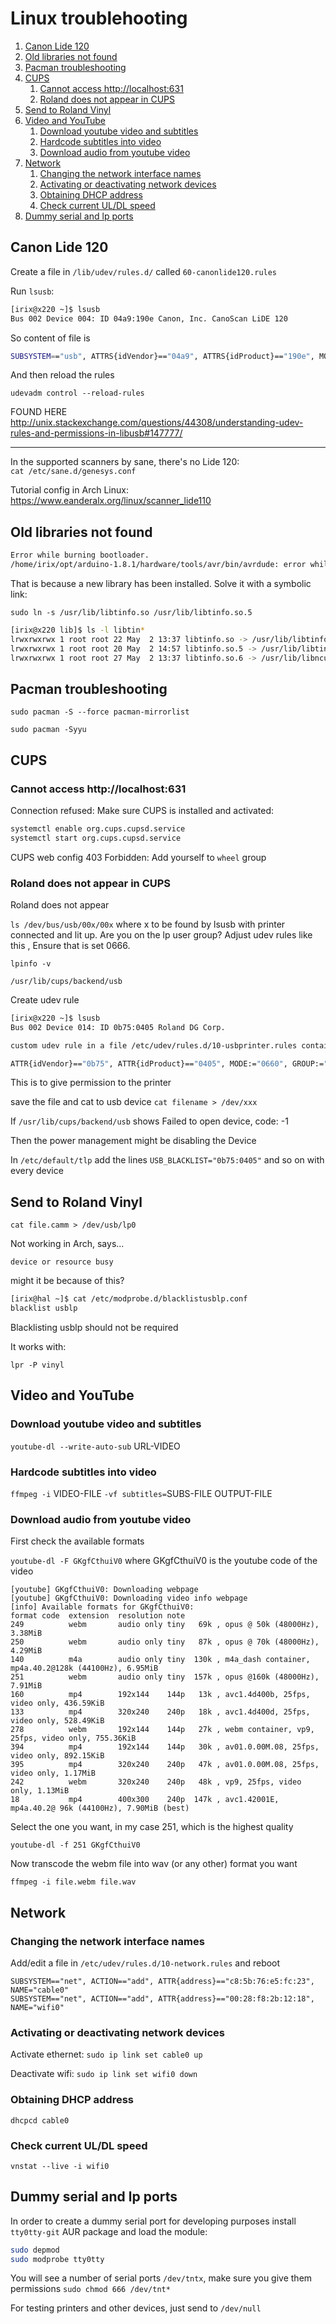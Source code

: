 # Linux troublehooting

1. [Canon Lide 120](#canon-lide-120)
2. [Old libraries not found](#old-libraries-not-found)
3. [Pacman troubleshooting](#pacman-troubleshooting)
4. [CUPS](#cups)
   1. [Cannot access http://localhost:631](#cannot-access-httplocalhost631)
   2. [Roland does not appear in CUPS](#roland-does-not-appear-in-cups)
5. [Send to Roland Vinyl](#send-to-roland-vinyl)
6. [Video and YouTube](#video-and-youtube)
   1. [Download youtube video and subtitles](#download-youtube-video-and-subtitles)
   2. [Hardcode subtitles into video](#hardcode-subtitles-into-video)
   3. [Download audio from youtube video](#download-audio-from-youtube-video)
7. [Network](#network)
   1. [Changing the network interface names](#changing-the-network-interface-names)
   2. [Activating or deactivating network devices](#activating-or-deactivating-network-devices)
   3. [Obtaining DHCP address](#obtaining-dhcp-address)
   4. [Check current UL/DL speed](#check-current-uldl-speed)
8. [Dummy serial and lp ports](#dummy-serial-and-lp-ports)

## Canon Lide 120

Create a file in `/lib/udev/rules.d/` called `60-canonlide120.rules`

Run `lsusb`:

```bash
[irix@x220 ~]$ lsusb
Bus 002 Device 004: ID 04a9:190e Canon, Inc. CanoScan LiDE 120
```

So content of file is

```bash
SUBSYSTEM=="usb", ATTRS{idVendor}=="04a9", ATTRS{idProduct}=="190e", MODE="0666"
```

And then reload the rules

`udevadm control --reload-rules`

FOUND HERE
http://unix.stackexchange.com/questions/44308/understanding-udev-rules-and-permissions-in-libusb#147777/

---
In the supported scanners by sane, there's no Lide 120:  
`cat /etc/sane.d/genesys.conf`

Tutorial config in Arch Linux:  
https://www.eanderalx.org/linux/scanner_lide110

## Old libraries not found

```bash
Error while burning bootloader.
/home/irix/opt/arduino-1.8.1/hardware/tools/avr/bin/avrdude: error while loading shared libraries: libtinfo.so.5: cannot open shared object file: No such file or directory
```

That is because a new library has been installed. Solve it with a symbolic link:

`sudo ln -s /usr/lib/libtinfo.so /usr/lib/libtinfo.so.5`

```bash
[irix@x220 lib]$ ls -l libtin*
lrwxrwxrwx 1 root root 22 May  2 13:37 libtinfo.so -> /usr/lib/libtinfo.so.6
lrwxrwxrwx 1 root root 20 May  2 14:57 libtinfo.so.5 -> /usr/lib/libtinfo.so
lrwxrwxrwx 1 root root 27 May  2 13:37 libtinfo.so.6 -> /usr/lib/libncursesw.so.6.0
```

## Pacman troubleshooting

`sudo pacman -S --force pacman-mirrorlist`

`sudo pacman -Syyu`


## CUPS

### Cannot access http://localhost:631

Connection refused: Make sure CUPS is installed and activated:

```bash
systemctl enable org.cups.cupsd.service
systemctl start org.cups.cupsd.service
```

CUPS web config 403 Forbidden: Add yourself to `wheel` group

### Roland does not appear in CUPS

Roland does not appear

`ls /dev/bus/usb/00x/00x`  where x to be found by lsusb with printer connected and lit up.
Are you on the lp user group?
Adjust udev rules like this , Ensure that is set 0666.

`lpinfo -v`

`/usr/lib/cups/backend/usb`

Create udev rule

```bash
[irix@x220 ~]$ lsusb
Bus 002 Device 014: ID 0b75:0405 Roland DG Corp.

custom udev rule in a file /etc/udev/rules.d/10-usbprinter.rules containing

ATTR{idVendor}=="0b75", ATTR{idProduct}=="0405", MODE:="0660", GROUP:="lp"
```

This is to give permission to the printer

save the file and cat to usb device
`cat filename > /dev/xxx`

If `/usr/lib/cups/backend/usb` shows
Failed to open device, code: -1

Then the power management might be disabling the Device

In `/etc/default/tlp` add the lines
`USB_BLACKLIST="0b75:0405"` and so on with every device

## Send to Roland Vinyl

`cat file.camm > /dev/usb/lp0`

Not working in Arch, says...

`device or resource busy`

might it be because of this?

```bash
[irix@hal ~]$ cat /etc/modprobe.d/blacklistusblp.conf 
blacklist usblp
```
Blacklisting usblp should not be required

It works with:

`lpr -P vinyl`

## Video and YouTube

### Download youtube video and subtitles

`youtube-dl --write-auto-sub` URL-VIDEO

### Hardcode subtitles into video

`ffmpeg -i` VIDEO-FILE `-vf subtitles=`SUBS-FILE OUTPUT-FILE

### Download audio from youtube video

First check the available formats

`youtube-dl -F GKgfCthuiV0` where GKgfCthuiV0 is the youtube code of the video

```
[youtube] GKgfCthuiV0: Downloading webpage
[youtube] GKgfCthuiV0: Downloading video info webpage
[info] Available formats for GKgfCthuiV0:
format code  extension  resolution note
249          webm       audio only tiny   69k , opus @ 50k (48000Hz), 3.38MiB
250          webm       audio only tiny   87k , opus @ 70k (48000Hz), 4.29MiB
140          m4a        audio only tiny  130k , m4a_dash container, mp4a.40.2@128k (44100Hz), 6.95MiB
251          webm       audio only tiny  157k , opus @160k (48000Hz), 7.91MiB
160          mp4        192x144    144p   13k , avc1.4d400b, 25fps, video only, 436.59KiB
133          mp4        320x240    240p   18k , avc1.4d400d, 25fps, video only, 528.49KiB
278          webm       192x144    144p   27k , webm container, vp9, 25fps, video only, 755.36KiB
394          mp4        192x144    144p   30k , av01.0.00M.08, 25fps, video only, 892.15KiB
395          mp4        320x240    240p   47k , av01.0.00M.08, 25fps, video only, 1.17MiB
242          webm       320x240    240p   48k , vp9, 25fps, video only, 1.13MiB
18           mp4        400x300    240p  147k , avc1.42001E, mp4a.40.2@ 96k (44100Hz), 7.90MiB (best)
```

Select the one you want, in my case 251, which is the highest quality

`youtube-dl -f 251 GKgfCthuiV0`

Now transcode the webm file into wav (or any other) format you want

`ffmpeg -i file.webm file.wav`

## Network

### Changing the network interface names

Add/edit a file in `/etc/udev/rules.d/10-network.rules` and reboot

```
SUBSYSTEM=="net", ACTION=="add", ATTR{address}=="c8:5b:76:e5:fc:23", NAME="cable0"
SUBSYSTEM=="net", ACTION=="add", ATTR{address}=="00:28:f8:2b:12:18", NAME="wifi0"
```

### Activating or deactivating network devices

Activate ethernet: `sudo ip link set cable0 up`

Deactivate wifi: `sudo ip link set wifi0 down`

### Obtaining DHCP address

`dhcpcd cable0`

### Check current UL/DL speed

`vnstat --live -i wifi0`

## Dummy serial and lp ports

In order to create a dummy serial port for developing purposes install `tty0tty-git` AUR package and load the module:

```bash
sudo depmod
sudo modprobe tty0tty
```

You will see a number of serial ports `/dev/tntx`, make sure you give them permissions `sudo chmod 666 /dev/tnt*`

For testing printers and other devices, just send to `/dev/null`


